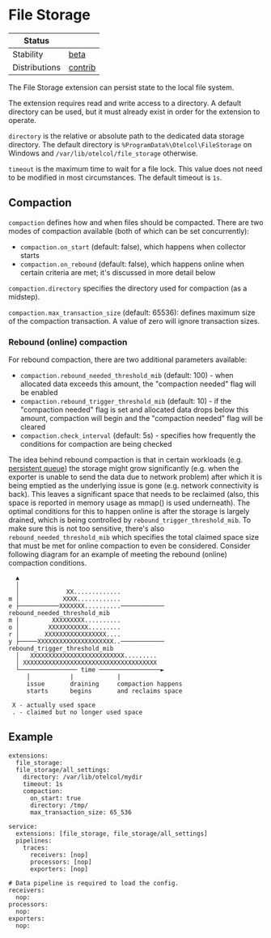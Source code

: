 # File Storage

| Status                   |                      |
| ------------------------ |----------------------|
| Stability                | [beta]               |
| Distributions            | [contrib]            |

The File Storage extension can persist state to the local file system. 

The extension requires read and write access to a directory. A default directory can be used, but it must already exist in order for the extension to operate.

`directory` is the relative or absolute path to the dedicated data storage directory. 
The default directory is `%ProgramData%\Otelcol\FileStorage` on Windows and `/var/lib/otelcol/file_storage` otherwise.

`timeout` is the maximum time to wait for a file lock. This value does not need to be modified in most circumstances.
The default timeout is `1s`.

## Compaction
`compaction` defines how and when files should be compacted. There are two modes of compaction available (both of which can be set concurrently):
- `compaction.on_start` (default: false), which happens when collector starts
- `compaction.on_rebound` (default: false), which happens online when certain criteria are met; it's discussed in more detail below

`compaction.directory` specifies the directory used for compaction (as a midstep).

`compaction.max_transaction_size` (default: 65536): defines maximum size of the compaction transaction.
A value of zero will ignore transaction sizes.

### Rebound (online) compaction

For rebound compaction, there are two additional parameters available:
- `compaction.rebound_needed_threshold_mib` (default: 100) - when allocated data exceeds this amount, the "compaction needed" flag will be enabled
- `compaction.rebound_trigger_threshold_mib` (default: 10) - if the "compaction needed" flag is set and allocated data drops below this amount, compaction will begin and the "compaction needed" flag will be cleared
- `compaction.check_interval` (default: 5s) - specifies how frequently the conditions for compaction are being checked

The idea behind rebound compaction is that in certain workloads (e.g. [persistent queue](https://github.com/open-telemetry/opentelemetry-collector/tree/main/exporter/exporterhelper#persistent-queue)) the storage might grow significantly (e.g. when the exporter is unable to send the data due to network problem) after which it is being emptied as the underlying issue is gone (e.g. network connectivity is back). This leaves a significant space that needs to be reclaimed (also, this space is reported in memory usage as mmap() is used underneath). The optimal conditions for this to happen online is after the storage is largely drained, which is being controlled by `rebound_trigger_threshold_mib`. To make sure this is not too sensitive, there's also `rebound_needed_threshold_mib` which specifies the total claimed space size that must be met for online compaction to even be considered. Consider following diagram for an example of meeting the rebound (online) compaction conditions.

```
  ▲
  │
  │             XX.............
m │            XXXX............
e ├───────────XXXXXXX..........────────────  rebound_needed_threshold_mib
m │         XXXXXXXXX..........
o │        XXXXXXXXXXX.........
r │       XXXXXXXXXXXXXXXXX....
y ├─────XXXXXXXXXXXXXXXXXXXXX..────────────  rebound_trigger_threshold_mib
  │   XXXXXXXXXXXXXXXXXXXXXXXXXX.........
  │ XXXXXXXXXXXXXXXXXXXXXXXXXXXXXXXXXXXXX
  └──────────────── time ─────────────────►
     │           |            |
     issue       draining     compaction happens
     starts      begins       and reclaims space

 X - actually used space
 . - claimed but no longer used space
```


## Example

```
extensions:
  file_storage:
  file_storage/all_settings:
    directory: /var/lib/otelcol/mydir
    timeout: 1s
    compaction:
      on_start: true
      directory: /tmp/
      max_transaction_size: 65_536

service:
  extensions: [file_storage, file_storage/all_settings]
  pipelines:
    traces:
      receivers: [nop]
      processors: [nop]
      exporters: [nop]

# Data pipeline is required to load the config.
receivers:
  nop:
processors:
  nop:
exporters:
  nop:
```

[beta]:https://github.com/open-telemetry/opentelemetry-collector#beta
[contrib]:https://github.com/open-telemetry/opentelemetry-collector-releases/tree/main/distributions/otelcol-contrib

